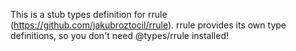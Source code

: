 This is a stub types definition for rrule (https://github.com/jakubroztocil/rrule).
rrule provides its own type definitions, so you don't need @types/rrule installed!